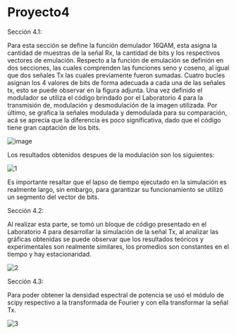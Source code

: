 # Proyecto4
Sección 4.1:

Para esta sección se define la función demulador 16QAM, esta asigna la cantidad de muestras de la señal Rx, la cantidad de bits y los respectivos vectores de emulación. 
Respecto a la función de emulación se definión en dos secciones, las cuales comprenden las funciones seno y coseno, al igual que dos señales Tx las cuales previamente fueron sumadas. 
Cuatro bucles asignan los 4 valores de bits de forma adecuada a cada una de las señales tx, esto se puede observar en la figura adjunta. Una vez definido el modulador se utiliza el código brindado por el Laboratorio 4 para la transmisión de, modulación y desmodulación de la imagen utilizada. 
Por último, se grafica la señales modulada y demodulada para su comparación, acá se aprecia que la diferencia es poco significativa, dado que el código tiene gran captación de los bits. 

![image](https://user-images.githubusercontent.com/85850836/124696552-8ad1b700-dea2-11eb-978b-d0b236755d54.png)

Los resultados obtenidos despues de la modulación son los siguientes:

![1](https://user-images.githubusercontent.com/85850836/125560682-b91edb37-0b97-4ce1-a93a-d846af1103b9.jpg)

Es importante resaltar que el lapso de tiempo ejecutado en la simulación es realmente largo, sin embargo, para garantizar su funcionamiento se utilizó un segmento del vector de bits. 

Sección 4.2:

Al realizar esta parte, se tomó un bloque de código presentado en el Laboratorio 4 para desarrollar la simulación de la señal Tx, al analizar las gráficas obtenidas se puede observar que los resultados teóricos
y experimentales son realmente similares, los promedios son constantes en el tiempo y hay estacionaridad. 

![2](https://user-images.githubusercontent.com/85850836/125560979-f800092b-3f3b-491c-858c-9901859a90a6.png)



Sección 4.3: 

Para poder obtener la densidad espectral de potencia se usó el módulo de scipy respectivo a la transformada de Fourier y con ella transformar la señal Tx.

![3](https://user-images.githubusercontent.com/85850836/125560884-ccc82b78-a847-4eb9-8a22-df77e95e6750.png)
